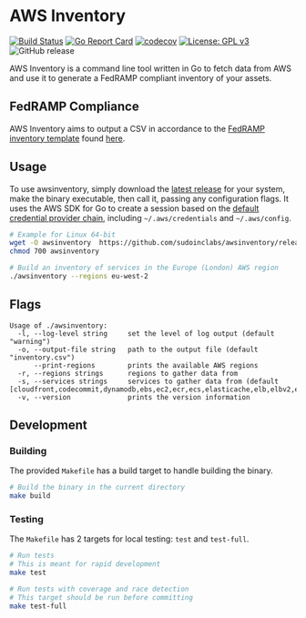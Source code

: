 # AWS Inventory

[![Build Status](https://travis-ci.org/manywho/awsinventory.svg?branch=master)](https://travis-ci.org/manywho/awsinventory)
[![Go Report Card](https://goreportcard.com/badge/github.com/sudoinclabs/awsinventory)](https://goreportcard.com/report/github.com/sudoinclabs/awsinventory)
[![codecov](https://codecov.io/gh/manywho/awsinventory/branch/master/graph/badge.svg)](https://codecov.io/gh/manywho/awsinventory)
[![License: GPL v3](https://img.shields.io/badge/License-GPLv3-blue.svg)](https://www.gnu.org/licenses/gpl-3.0)
![GitHub release](https://img.shields.io/github/release/manywho/awsinventory.svg)

AWS Inventory is a command line tool written in Go to fetch data from AWS and use it to generate a FedRAMP compliant inventory of your assets.

## FedRAMP Compliance
AWS Inventory aims to output a CSV in accordance to the [FedRAMP inventory template](https://www.fedramp.gov/assets/resources/templates/SSP-A13-FedRAMP-Integrated-Inventory-Workbook-Template.xlsx) found [here](https://www.fedramp.gov/templates/).

## Usage

To use awsinventory, simply download the [latest release](https://github.com/sudoinclabs/awsinventory/releases/latest) for your system, make the binary executable, then call it, passing any configuration flags. It uses the AWS SDK for Go to create a session based on the [default credential provider chain](https://docs.aws.amazon.com/sdk-for-go/v1/developer-guide/configuring-sdk.html#specifying-credentials), including `~/.aws/credentials` and `~/.aws/config`.

```sh
# Example for Linux 64-bit
wget -O awsinventory  https://github.com/sudoinclabs/awsinventory/releases/download/$VERSION/awsinventory-$VERSION-linux-amd64
chmod 700 awsinventory

# Build an inventory of services in the Europe (London) AWS region
./awsinventory --regions eu-west-2
```

## Flags

```
Usage of ./awsinventory:
  -l, --log-level string     set the level of log output (default "warning")
  -o, --output-file string   path to the output file (default "inventory.csv")
      --print-regions        prints the available AWS regions
  -r, --regions strings      regions to gather data from
  -s, --services strings     services to gather data from (default [cloudfront,codecommit,dynamodb,ebs,ec2,ecr,ecs,elasticache,elb,elbv2,es,iam,kms,lambda,rds,s3,sqs])
  -v, --version              prints the version information
```

## Development

### Building
The provided `Makefile` has a build target to handle building the binary.

```sh
# Build the binary in the current directory
make build
```

### Testing
The `Makefile` has 2 targets for local testing: `test` and `test-full`.

```sh
# Run tests
# This is meant for rapid development
make test

# Run tests with coverage and race detection
# This target should be run before committing
make test-full
```
